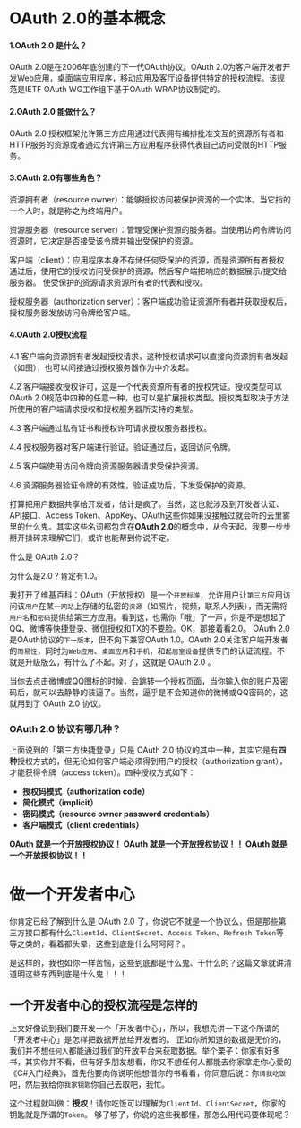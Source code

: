 # OAuth 2.0的基本概念

#### 1.OAuth 2.0 是什么？

OAuth 2.0是在2006年底创建的下一代OAuth协议。OAuth 2.0为客户端开发者开发Web应用，桌面端应用程序，移动应用及客厅设备提供特定的授权流程。该规范是IETF OAuth WG工作组下基于OAuth WRAP协议制定的。

#### 2.OAuth 2.0 能做什么？

OAuth 2.0 授权框架允许第三方应用通过代表拥有编排批准交互的资源所有者和HTTP服务的资源或者通过允许第三方应用程序获得代表自己访问受限的HTTP服务。

#### 3.OAuth 2.0有哪些角色？

资源拥有者（resource owner）：能够授权访问被保护资源的一个实体。当它指的一个人时，就是称之为终端用户。

资源服务器（resource server）：管理受保护资源的服务器。当使用访问令牌访问资源时，它决定是否接受该令牌并输出受保护的资源。

客户端（client）：应用程序本身不存储任何受保护的资源，而是资源所有者授权通过后，使用它的授权访问受保护的资源，然后客户端把响应的数据展示/提交给服务器。 使受保护的资源请求资源所有者的代表和授权。

授权服务器（authorization server）：客户端成功验证资源所有者并获取授权后，授权服务器发放访问令牌给客户端。

#### 4.OAuth 2.0授权流程

4.1 客户端向资源拥有者发起授权请求，这种授权请求可以直接向资源拥有者发起（如图），也可以间接通过授权服务器作为中介发起。

4.2 客户端接收授权许可，这是一个代表资源所有者的授权凭证。授权类型可以OAuth 2.0规范中四种的任意一种，也可以是扩展授权类型。授权类型取决于方法所使用的客户端请求授权和授权服务器所支持的类型。

4.3 客户端通过私有证书和授权许可请求授权服务器授权。

4.4 授权服务器对客户端进行验证。验证通过后，返回访问令牌。

4.5 客户端使用访问令牌向资源服务器请求受保护资源。

4.6 资源服务器验证令牌的有效性，验证成功后，下发受保护的资源。



打算把用户数据共享给开发者，估计是疯了。当然，这也就涉及到开发者认证、API接口、Access Token、AppKey、OAuth这些你如果没接触过就会听的云里雾里的什么鬼。其实这些名词都包含在**OAuth 2.0**的概念中，从今天起，我要一步步掰开揉碎来理解它们，或许也能帮到你说不定。 

什么是 OAuth 2.0？

为什么是2.0？肯定有1.0。

 我打开了维基百科：OAuth（开放授权）是一个`开放标准`，允许用户让`第三方`应用访问该`用户`在某`一网站`上存储的私密的`资源`（如照片，视频，联系人列表），而无需将`用户名`和`密码`提供给第三方应用。看到这，也需你「哦」了一声，你是不是想起了QQ、微博等快捷登录、微信授权和TX的不要脸。OK，那接着看2.0。
 OAuth 2.0是OAuth协议的`下一版本`，但不向下兼容OAuth 1.0。OAuth 2.0关注客户端开发者的`简易性`，同时为`Web应用`、`桌面应用`和`手机`，和`起居室设备`提供专门的认证流程。不就是升级版么，有什么了不起。对了，这就是 OAuth 2.0 。

当你去点击微博或QQ图标的时候，会跳转一个授权页面，当你输入你的账户及密码后，就可以去静静的装逼了。当然，逼乎是不会知道你的微博或QQ密码的，这就用到了 OAuth 2.0 协议。 

### OAuth 2.0 协议有哪几种？

上面说到的「第三方快捷登录」只是 OAuth 2.0 协议的其中一种，其实它是有**四种**授权方式的，但无论如何客户端必须得到用户的授权（authorization grant），才能获得令牌（access token）。四种授权方式如下：

- **授权码模式（authorization code）**
- **简化模式（implicit）**
- **密码模式（resource owner password credentials）**
- **客户端模式（client credentials）**



**OAuth 就是一个开放授权协议！ OAuth 就是一个开放授权协议！！ OAuth 就是一个开放授权协议！！** 

# 做一个开发者中心 

你肯定已经了解到什么是 OAuth 2.0 了，你说它不就是一个协议么，但是那些第三方接口都有什么`ClientId`、`ClientSecret`、`Access Token`、`Refresh Token`等等之类的，看着都头晕，这些到底是什么阿阿阿？。

是这样的，我也如你一样苦恼，这些到底都是什么鬼、干什么的？这篇文章就讲清道明这些东西到底是什么鬼！！！ 

## 一个开发者中心的授权流程是怎样的

上文好像说到我们要开发一个「开发者中心」，所以，我想先讲一下这个所谓的「开发者中心」是怎样把数据开放给开发者的。
 正如你所知道的数据是无价的，我们并不想`任何人`都能通过我们的开放平台来获取数据。举个栗子：你家有好多书，其实你并不看，但有好多朋友想看，你又不想任何人都能去你家拿走你心爱的《C#入门经典》，首先他要向你说明他想借你的书看看，你同意后说：你`请我吃饭`吧，然后我给你`我家钥匙`你自己去取吧，我忙。

这个过程就叫做：**授权**！请你吃饭可以理解为`ClientId`、`ClientSecret`，你家的钥匙就是所谓的`Token`。
 够了够了，你说的这些我都懂，那怎么用代码要体现呢？
